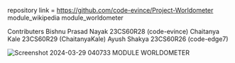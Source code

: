 repository link = https://github.com/code-evince/Project-Worldometer
module_wikipedia
module_worldometer

Contributers 
Bishnu Prasad Nayak 23CS60R28 (code-evince)
Chaitanya Kale 23CS60R29 (ChaitanyaKale)
Ayush Shakya 23CS60R26 (code-edge7)

![Screenshot 2024-03-29 040733](https://github.com/code-evince/Project-Worldometer/assets/38295546/d6cfb918-71e6-4341-af20-45ee92267df9)
MODULE WORLDOMETER
